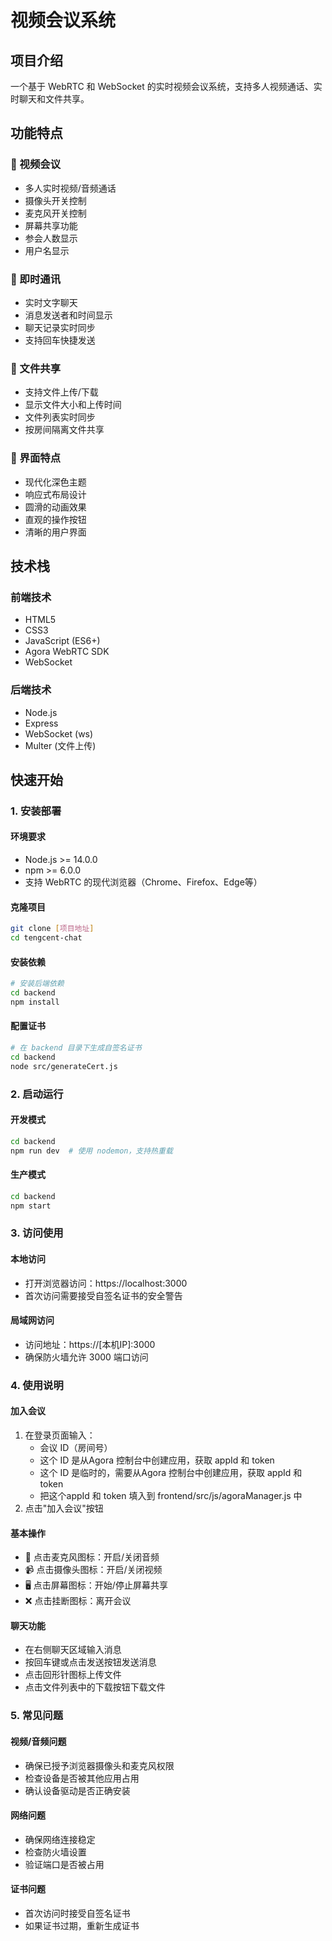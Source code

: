 # 视频会议系统

## 项目介绍
一个基于 WebRTC 和 WebSocket 的实时视频会议系统，支持多人视频通话、实时聊天和文件共享。

## 功能特点

### 🎥 视频会议
- 多人实时视频/音频通话
- 摄像头开关控制
- 麦克风开关控制
- 屏幕共享功能
- 参会人数显示
- 用户名显示

### 💬 即时通讯
- 实时文字聊天
- 消息发送者和时间显示
- 聊天记录实时同步
- 支持回车快捷发送

### 📁 文件共享
- 支持文件上传/下载
- 显示文件大小和上传时间
- 文件列表实时同步
- 按房间隔离文件共享

### 🎨 界面特点
- 现代化深色主题
- 响应式布局设计
- 圆滑的动画效果
- 直观的操作按钮
- 清晰的用户界面

## 技术栈

### 前端技术
- HTML5
- CSS3 
- JavaScript (ES6+)
- Agora WebRTC SDK
- WebSocket

### 后端技术
- Node.js
- Express
- WebSocket (ws)
- Multer (文件上传)

## 快速开始

### 1. 安装部署

#### 环境要求
- Node.js >= 14.0.0
- npm >= 6.0.0
- 支持 WebRTC 的现代浏览器（Chrome、Firefox、Edge等）

#### 克隆项目
```bash
git clone [项目地址]
cd tengcent-chat
```

#### 安装依赖
```bash
# 安装后端依赖
cd backend
npm install
```

#### 配置证书
```bash
# 在 backend 目录下生成自签名证书
cd backend
node src/generateCert.js
```

### 2. 启动运行

#### 开发模式
```bash
cd backend
npm run dev  # 使用 nodemon，支持热重载
```

#### 生产模式
```bash
cd backend
npm start
```

### 3. 访问使用

#### 本地访问
- 打开浏览器访问：https://localhost:3000
- 首次访问需要接受自签名证书的安全警告

#### 局域网访问
- 访问地址：https://[本机IP]:3000
- 确保防火墙允许 3000 端口访问

### 4. 使用说明

#### 加入会议
1. 在登录页面输入：
   - 会议 ID（房间号）
   - 这个 ID 是从Agora 控制台中创建应用，获取 appId 和 token
   - 这个 ID 是临时的，需要从Agora 控制台中创建应用，获取 appId 和 token
   - 把这个appId 和 token 填入到 frontend/src/js/agoraManager.js 中
2. 点击"加入会议"按钮

#### 基本操作
- 🎤 点击麦克风图标：开启/关闭音频
- 📹 点击摄像头图标：开启/关闭视频
- 🖥️ 点击屏幕图标：开始/停止屏幕共享
- ❌ 点击挂断图标：离开会议

#### 聊天功能
- 在右侧聊天区域输入消息
- 按回车键或点击发送按钮发送消息
- 点击回形针图标上传文件
- 点击文件列表中的下载按钮下载文件

### 5. 常见问题

#### 视频/音频问题
- 确保已授予浏览器摄像头和麦克风权限
- 检查设备是否被其他应用占用
- 确认设备驱动是否正确安装

#### 网络问题
- 确保网络连接稳定
- 检查防火墙设置
- 验证端口是否被占用

#### 证书问题
- 首次访问时接受自签名证书
- 如果证书过期，重新生成证书

